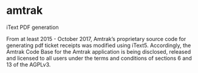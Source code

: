 # amtrak
iText PDF generation 


From at least 2015 - October 2017, Amtrak’s proprietary source code for generating pdf ticket receipts was modified using iText5. Accordingly, the Amtrak Code Base for the Amtrak application is being disclosed, released and licensed to all users under the terms and conditions of sections 6 and 13 of the AGPLv3.
